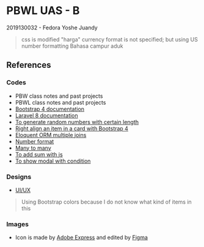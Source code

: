 # PBWL UAS - B

2019130032 - Fedora Yoshe Juandy

> css is modified
> "harga" currency format is not specified; but using US number formatting
> Bahasa campur aduk

## References

### Codes

- PBW class notes and past projects
- PBWL class notes and past projects
- [Bootstrap 4 documentation](https://getbootstrap.com/docs/4.1)
- [Laravel 8 documentation](https://laravel.com/docs/8.x)
- [To generate random numbers with certain length](https://stackoverflow.com/questions/5464906/how-can-i-generate-a-6-digit-unique-number)
- [Right align an item in a card with Bootstrap 4](https://stackoverflow.com/questions/33596896/aligning-button-to-the-right-of-a-card-using-bootstrap-v4)
- [Eloquent ORM multiple joins](https://www.tutsmake.com/laravel-eloquent-join-2-tables-example/)
- [Number format](https://www.w3schools.com/php/func_string_number_format.asp)
- [Many to many](https://santrikoding.com/tutorial-laravel-eloquent-relationships-5-many-to-many)
- [To add sum with js](https://stackoverflow.com/questions/63268710/automatic-sum-field-in-javascript)
- [To show modal with condition](https://stackoverflow.com/questions/58722217/open-bootstrap-modal-when-condition-is-true)
### Designs

- [UI/UX](https://dribbble.com/tags/crud)

> Using Bootstrap colors because I do not know what kind of items in this

### Images

- Icon is made by <a href="https://express.adobe.com/express-apps/logo-maker">Adobe Express</a> and edited by <a href="https://www.figma.com/">Figma</a>
